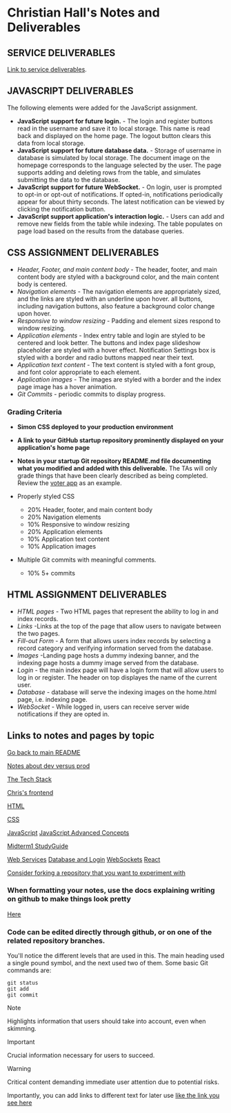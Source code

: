 # Christian Hall's Notes and Deliverables

## SERVICE DELIVERABLES

[Link to service deliverables](./README.md/#service-deliverable).

## JAVASCRIPT DELIVERABLES

The following elements were added for the JavaScript assignment.

- **JavaScript support for future login.** - The login and register buttons read in the username and save it to local storage. This name is read back and displayed on the home page. The logout button clears this data from local storage.
- **JavaScript support for future database data.** - Storage of username in database is simulated by local storage. The document image on the homepage corresponds to the language selected by the user. The page supports adding and deleting rows from the table, and simulates submitting the data to the database.
- **JavaScript support for future WebSocket.** - On login, user is prompted to opt-in or opt-out of notifications. If opted-in, notifications periodically appear for about thirty seconds. The latest notification can be viewed by clicking the notification button.
- **JavaScript support application's interaction logic.** - Users can add and remove new fields from the table while indexing. The table populates on page load based on the results from the database queries.

## CSS ASSIGNMENT DELIVERABLES

- _Header, Footer, and main content body_ - The header, footer, and main content body are styled with a background color, and the main content body is centered.
- _Navigation elements_ - The navigation elements are appropriately sized, and the links are styled with an underline upon hover. all buttons, including navigation buttons, also feature a background color change upon hover.
- _Responsive to window resizing_ - Padding and element sizes respond to window resizing.
- _Application elements_ - Index entry table and login are styled to be centered and look better. The buttons and index page slideshow placeholder are styled with a hover effect. Notification Settings box is styled with a border and radio buttons mapped near their text.
- _Application text content_ - The text content is styled with a font group, and font color appropriate to each element.
- _Application images_ - The images are styled with a border and the index page image has a hover animation.
- _Git Commits_ - periodic commits to display progress.

### Grading Criteria

- **Simon CSS deployed to your production environment**
- **A link to your GitHub startup repository prominently displayed on your application's home page**
- **Notes in your startup Git repository README.md file documenting what you modified and added with this deliverable.** The TAs will only grade things that have been clearly described as being completed. Review the [voter app](https://github.com/webprogramming260/startup-example/blob/main/README.md#css-deliverable) as an example.

- Properly styled CSS
  - 20% Header, footer, and main content body
  - 20% Navigation elements
  - 10% Responsive to window resizing
  - 20% Application elements
  - 10% Application text content
  - 10% Application images
- Multiple Git commits with meaningful comments.
  - 10% 5+ commits

## HTML ASSIGNMENT DELIVERABLES

- _HTML pages_ - Two HTML pages that represent the ability to log in and index records.
- _Links_ -Links at the top of the page that allow users to navigate between the two pages.
- _Fill-out Form_ - A form that allows users index records by selecting a record category and verifying information served from the database.
- _Images_ -Landing page hosts a dummy indexing banner, and the indexing page hosts a dummy image served from the database.
- _Login_ - the main index page will have a login form that will allow users to log in or register. The header on top displayes the name of the current user.
- _Database_ - database will serve the indexing images on the home.html page, i.e. indexing page.
- _WebSocket_ - While logged in, users can receive server wide notifications if they are opted in.

## Links to notes and pages by topic

[Go back to main README](/notes.md)

[Notes about dev versus prod](/IndividualNotes/devProd.md)

[The Tech Stack ](/IndividualNotes/techStackandHTMLPrep.md)

[Chris's frontend](https://zinga.click/)

[HTML](/IndividualNotes/html.md)

[CSS](/IndividualNotes/css.md)

[JavaScript](/IndividualNotes/javascript.md)
[JavaScript Advanced Concepts](/IndividualNotes/javascriptAdvancedConcepts.md)

[Midterm1 StudyGuide](/IndividualNotes/midterm1StudyGuide.md)

[Web Services](/IndividualNotes/webServices.md)
[Database and Login](/IndividualNotes/databaseAndLogin.md)
[WebSockets](/IndividualNotes/WebSocket.md)
[React](/IndividualNotes/react.md)

[Consider forking a repository that you want to experiment with](https://github.com/webprogramming260/.github/blob/main/profile/essentials/gitHub/gitHub.md#forks)

### When formatting your notes, use the docs explaining writing on github to make things look pretty

[Here](https://docs.github.com/en/get-started/writing-on-github/getting-started-with-writing-and-formatting-on-github/basic-writing-and-formatting-syntax#headings)

### Code can be edited directly through github, or on one of the related repository branches.

You'll notice the different levels that are used in this. The main heading used a single pound symbol, and the next used two of them.
Some basic Git commands are:

```
git status
git add
git commit
```

> [!NOTE]
> Highlights information that users should take into account, even when skimming.

> [!IMPORTANT]
> Crucial information necessary for users to succeed.

> [!WARNING]
> Critical content demanding immediate user attention due to potential risks.

Importantly, you can add links to different text for later use [like the link you see here](https://docs.github.com/en/get-started/writing-on-github/getting-started-with-writing-and-formatting-on-github/basic-writing-and-formatting-syntax#links)
